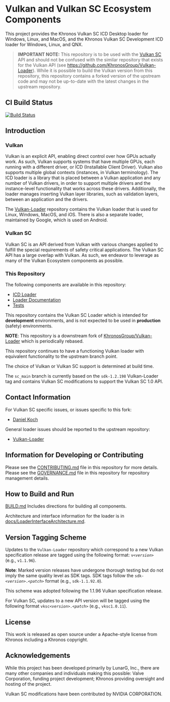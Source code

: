 # Vulkan and Vulkan SC Ecosystem Components

This project provides the Khronos Vulkan SC ICD Desktop loader for Windows, Linux, and MacOS, and
the Khronos Vulkan SC Development ICD loader for Windows, Linux, and QNX.

> **IMPORTANT NOTE:** This repository is to be used with the [Vulkan SC](https://www.khronos.org/vulkansc/) API and should not be confused with the similar repository that exists for the Vulkan API (see https://github.com/KhronosGroup/Vulkan-Loader). While it is possible to build the Vulkan version from this repository, this repository contains a forked version of the upstream code and may not be up-to-date with the latest changes in the upstream repository.

## CI Build Status

[![Build Status](https://github.com/KhronosGroup/VulkanSC-Loader/workflows/CI%20Build/badge.svg?branch=sc_main)](https://github.com/KhronosGroup/VulkanSC-Loader/actions)

## Introduction

### Vulkan

Vulkan is an explicit API, enabling direct control over how GPUs actually work.
As such, Vulkan supports systems that have multiple GPUs, each running with a different driver, or ICD (Installable Client Driver).
Vulkan also supports multiple global contexts (instances, in Vulkan terminology).
The ICD loader is a library that is placed between a Vulkan application and any number of Vulkan drivers, in order to support multiple drivers and the instance-level functionality that works across these drivers.
Additionally, the loader manages inserting Vulkan layer libraries, such as validation layers, between an application and the drivers.

The [Vulkan-Loader](https://github.com/KhronosGroup/Vulkan-Loader) repository contains the Vulkan loader that is used for Linux, Windows, MacOS, and iOS.
There is also a separate loader, maintained by Google, which is used on Android.

### Vulkan SC

Vulkan SC is an API derived from Vulkan with various changes applied to fulfill the special
requirements of safety critical applications. The Vulkan SC API has a large overlap with Vulkan.
As such, we endeavor to leverage as many of the Vulkan Ecosystem components as possible.

### This Repository

The following components are available in this repository:

- [ICD Loader](loader/)
- [Loader Documentation](docs/LoaderInterfaceArchitecture.md)
- [Tests](tests/)

This repository contains the Vulkan SC Loader which is intended for **development** environments,
and is not expected to be used in **production** (safety) environments.

**NOTE**: This repository is a downstream fork of
[KhronosGroup/Vulkan-Loader](https://github.com/KhronosGroup/Vulkan-Loader)
which is periodically rebased.

This repository continues to have a functioning Vulkan loader with equivalent functionality
to the upstream branch point.

The choice of Vulkan or Vulkan SC support is determined at build time.

The `sc_main` branch is currently based on the `sdk-1.2.198` Vulkan-Loader tag and contains Vulkan SC modifications to support the Vulkan SC 1.0 API.

## Contact Information

For Vulkan SC specific issues, or issues specific to this fork:

- [Daniel Koch](mailto:dkoch@nvidia.com)

General loader issues should be reported to the upstream repository:

- [Vulkan-Loader](https://github.com/KhronosGroup/Vulkan-Loader)

## Information for Developing or Contributing

Please see the [CONTRIBUTING.md](CONTRIBUTING.md) file in this repository for more details.
Please see the [GOVERNANCE.md](GOVERNANCE.md) file in this repository for repository
management details.

## How to Build and Run

[BUILD.md](BUILD.md)
Includes directions for building all components.

Architecture and interface information for the loader is in
[docs/LoaderInterfaceArchitecture.md](docs/LoaderInterfaceArchitecture.md).

## Version Tagging Scheme

Updates to the `Vulkan-Loader` repository which correspond to a new Vulkan specification release are tagged using the following format: `v<`_`version`_`>` (e.g., `v1.1.96`).

**Note**: Marked version releases have undergone thorough testing but do not imply the same quality level as SDK tags. SDK tags follow the `sdk-<`_`version`_`>.<`_`patch`_`>` format (e.g., `sdk-1.1.92.0`).

This scheme was adopted following the 1.1.96 Vulkan specification release.

For Vulkan SC, updates to a new API version will be tagged using the following format `vksc<`_`version`_`>.<`_`patch`_`>` (e.g., `vksc1.0.11`).

## License

This work is released as open source under a Apache-style license from Khronos
including a Khronos copyright.

## Acknowledgements

While this project has been developed primarily by LunarG, Inc., there are many other
companies and individuals making this possible: Valve Corporation, funding
project development; Khronos providing oversight and hosting of the project.

Vulkan SC modifications have been contributed by NVIDIA CORPORATION.
